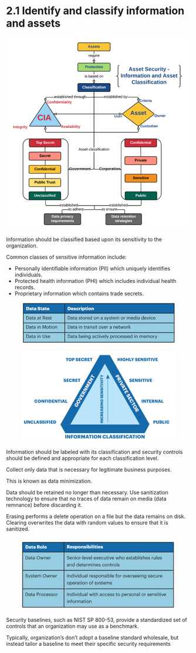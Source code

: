 # 2.1 Identify and classify information and assets

![](<../../.gitbook/assets/image (5).png>)

Information should be classified based upon its sensitivity to the organization.&#x20;

Common classes of sensitive information include:&#x20;

* Personally identifiable information (PII) which uniquely identifies individuals.&#x20;
* Protected health information (PHI) which includes individual health records.&#x20;
* Proprietary information which contains trade secrets.

<figure><img src="../../.gitbook/assets/image (33).png" alt=""><figcaption></figcaption></figure>

<figure><img src="../../.gitbook/assets/image.png" alt=""><figcaption></figcaption></figure>

Information should be labeled with its classification and security controls should be defined and appropriate for each classification level.&#x20;

Collect only data that is necessary for legitimate business purposes.&#x20;

This is known as data minimization.

Data should be retained no longer than necessary. Use sanitization technology to ensure that no traces of data remain on media (data remnance) before discarding it.

Erasing performs a delete operation on a file but the data remains on disk. Clearing overwrites the data with random values to ensure that it is sanitized.

<figure><img src="../../.gitbook/assets/image (16).png" alt=""><figcaption></figcaption></figure>

Security baselines, such as NIST SP 800-53, provide a standardized set of controls that an organization may use as a benchmark.&#x20;

Typically, organization’s don’t adopt a baseline standard wholesale, but instead tailor a baseline to meet their specific security requirements
